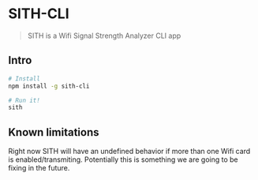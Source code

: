 # SITH-CLI

> SITH is a Wifi Signal Strength Analyzer CLI app

## Intro

```sh
# Install
npm install -g sith-cli

# Run it!
sith
```


## Known limitations
Right now SITH will have an undefined behavior if more than one Wifi card
is enabled/transmiting. Potentially this is something we are going to be fixing in the future.



